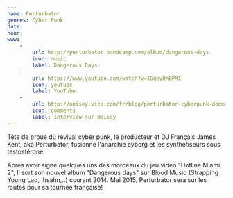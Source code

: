 ```yaml
---
name: Perturbator
genres: Cyber Punk
date:
hour:
www:
    -
        url: http://perturbator.bandcamp.com/album/dangerous-days
        icon: music
        label: Dangerous Days
    -
        url: https://www.youtube.com/watch?v=IGqeyQhBPMI
        icon: youtube
        label: YouTube
    -
        url: http://noisey.vice.com/fr/blog/perturbator-cyberpunk-doom-wave-synth
        icon: comments
        label: Interview sur Noisey
---
```

Tête de proue du revival cyber punk, le producteur et DJ Français James Kent, aka Perturbator, fusionne l'anarchie cyborg et les synthétiseurs sous testostérone.

Après avoir signé quelques uns des morceaux du jeu video "Hotline Miami 2", Il sort son nouvel album "Dangerous days" sur Blood Music (Strapping Young Lad, Ihsahn,..) courant 2014. Mai 2015, Perturbator sera sur les routes pour sa tournée française!
